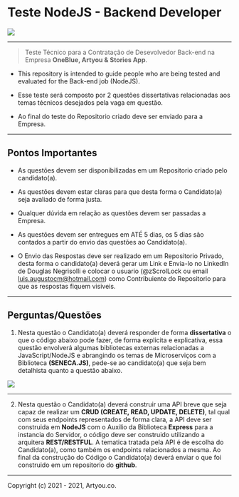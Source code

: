 # **Teste NodeJS - Backend Developer** 

<img src="https://i.imgur.com/BssBbbX.png" />
<hr>

> Teste Técnico para a Contratação de Desevolvedor Back-end na Empresa **OneBlue, Artyou & Stories App**. 

* This repository is intended to guide people who are being tested and evaluated for the Back-end job (NodeJS).

* Esse teste será composto por 2 questões dissertativas relacionadas aos temas técnicos desejados pela vaga em questão.

* Ao final do teste do Repositorio criado deve ser enviado para a Empresa.
<hr>

## **Pontos Importantes**
- As questões devem ser disponibilizadas em um Repositorio criado pelo candidato(a).

- As questões devem estar claras para que desta forma o Candidato(a) seja avaliado de forma justa.

- Qualquer dúvida em relação as questões devem ser passadas a Empresa.

- As questões devem ser entregues em ATÉ 5 dias, os 5 dias são contados a partir do envio das questões ao Candidato(a).

- O Envio das Respostas deve ser realizado em um Repositorio Privado, desta forma o candidato(a) deverá gerar um Link e Envia-lo no LinkedIn de Douglas Negrisolli e colocar o usuario (@zScrolLock ou email luis.augustocm@hotmail.com) como Contribuiente do Repositorio para que as respostas fiquem visiveis.

<hr>

## **Perguntas/Questões**

1. Nesta questão o Candidato(a) deverá responder de forma <b>dissertativa</b> o que o código abaixo pode fazer, de forma explicita e explicativa, essa questão envolverá algumas bibliotecas externas relacionadas a JavaScript/NodeJS e abrangindo os temas de Microserviços com a Biblioteca <b>(SENECA.JS)</b>, pede-se ao candidato(a) que seja bem detalhista quanto a questão abaixo.

<img src="https://i.imgur.com/LDozQix.png" />
<hr>

2. Nesta questão o Candidato(a) deverá construir uma API breve que seja capaz de realizar um <b>CRUD (CREATE, READ, UPDATE, DELETE)</b>, tal qual com seus endpoints representados de forma clara, a API deve ser construida em <b>NodeJS</b> com o Auxilio da Biblioteca <b>Express</b> para a instancia do Servidor, o código deve ser construido utilizando a arquitera <b>REST/RESTFUL</b>.
A tematica tratada pela API é de escolha do Candidato(a), como também os endpoints relacionados a mesma.
Ao final da construção do Código o Candidato(a) deverá enviar o que foi construido em um repositorio do <b>github</b>. 

<hr>

Copyright (c) 2021 - 2021, Artyou.co.
